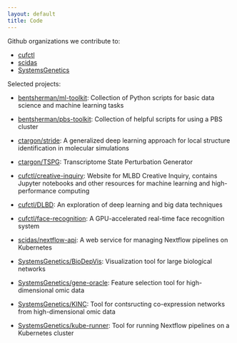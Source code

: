 ```yaml
---
layout: default
title: Code
---
```


Github organizations we contribute to:

- [cufctl](https://github.com/cufctl/)
- [scidas](https://github.com/scidas/)
- [SystemsGenetics](https://github.com/SystemsGenetics/)

Selected projects:

- [bentsherman/ml-toolkit](https://github.com/bentsherman/ml-toolkit): Collection of Python scripts for basic data science and machine learning tasks
- [bentsherman/pbs-toolkit](https://github.com/bentsherman/pbs-toolkit): Collection of helpful scripts for using a PBS cluster

- [ctargon/stride](https://github.com/ctargon/StrIde): A generalized deep learning approach for local structure identification in molecular simulations
- [ctargon/TSPG](https://github.com/ctargon/TSPG): Transcriptome State Perturbation Generator

- [cufctl/creative-inquiry](https://cufctl.github.io/creative-inquiry/): Website for MLBD Creative Inquiry, contains Jupyter notebooks and other resources for machine learning and high-performance computing
- [cufctl/DLBD](https://github.com/CUFCTL/DLBD): An exploration of deep learning and big data techniques
- [cufctl/face-recognition](https://github.com/CUFCTL/face-recognition): A GPU-accelerated real-time face recognition system

- [scidas/nextflow-api](https://github.com/SciDAS/nextflow-api): A web service for managing Nextflow pipelines on Kubernetes

- [SystemsGenetics/BioDepVis](https://github.com/SystemsGenetics/BioDepVis): Visualization tool for large biological networks
- [SystemsGenetics/gene-oracle](https://github.com/SystemsGenetics/gene-oracle): Feature selection tool for high-dimensional omic data
- [SystemsGenetics/KINC](https://github.com/SystemsGenetics/KINC): Tool for contsructing co-expression networks from high-dimensional omic data
- [SystemsGenetics/kube-runner](https://github.com/SystemsGenetics/kube-runner): Tool for running Nextflow pipelines on a Kubernetes cluster

